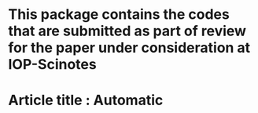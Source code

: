# This package contains the codes that are submitted as part of review for the paper under consideration at IOP-Scinotes 
# Article title : Automatic 
